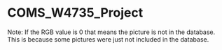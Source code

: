 # COMS_W4735_Project

Note: If the RGB value is 0 that means the picture is not in the database. This is because some pictures were just not included in the database. 
